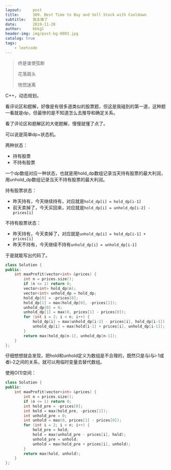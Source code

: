 ```yaml
---
layout:     post
title:      309. Best Time to Buy and Sell Stock with Cooldown
subtitle:   我太难了
date:       2019-11-28
author:     bbkgl
header-img: img/post-bg-0003.jpg
catalog: true
tags:
    - leetcode
---
```


>终是谁使弦断
>
>花落肩头
>
>恍惚迷离

C++，动态规划。

看评论区和题解，好像是有很多道类似的股票题，但这是我碰到的第一道，这种题一看就是dp，但最惨的是不知道怎么去推导和确定关系。

看了评论区和题解区的大佬题解，慢慢就懂了点了。

可以说是简单dp+状态机。

两种状态：

- 持有股票
- 不持有股票

一个dp数组对应一种状态，也就是用hold_dp数组记录当天持有股票的最大利润，用unhold_dp数组记录当天不持有股票的最大利润。

持有股票状态：

- 昨天持有，今天继续持有，对应就是`hold_dp[i] = hold_dp[i-1]`
- 前天卖掉了，今天买回来，对应就是`hold_dp[i] = unhold_dp[i-2] - prices[i]`

不持有股票状态：

- 昨天持有，今天卖掉了，对应就是`unhold_dp[i] = hold_dp[i-1] + prices[i]`
- 昨天不持有，今天继续不持有`unhold_dp[i] = unhold_dp[i-1]`

于是就能写出代码了。

```cpp
class Solution {
public:
    int maxProfit(vector<int> &prices) {
        int n = prices.size();
        if (n <= 1) return 0;
        vector<int> hold_dp(n);
        vector<int> unhold_dp = hold_dp;
        hold_dp[0] = -prices[0];
        hold_dp[1] = max(hold_dp[0], -prices[1]);
        unhold_dp[0] = 0;
        unhold_dp[1] = max(0, prices[1] - prices[0]);
        for (int i = 2; i < n; i++) {
            hold_dp[i] = max(unhold_dp[i-2] - prices[i], hold_dp[i-1]);
            unhold_dp[i] = max(hold[i-1] + prices[i], unhold_dp[i-1]);
        }
        return max(hold_dp[n-1], unhold_dp[n-1]);
    }
};
```

仔细想想就会发现，把hold和unhold定义为数组是不合理的，既然只是与i与i-1或者i-2之间的关系，就可以用临时变量去替代数组。

使用O(1)空间：

```cpp
class Solution {
public:
    int maxProfit(vector<int> &prices) {
        int n = prices.size();
        if (n <= 1) return 0;
        int hold_pre = -prices[0];
        int hold = max(hold_pre, -prices[1]);
        int unhold_pre = 0;
        int unhold = max(0, prices[1] - prices[0]);
        for (int i = 2; i < n; i++) {
            hold_pre = hold;
            hold = max(unhold_pre - prices[i], hold);
            unhold_pre = unhold;
            unhold = max(hold_pre + prices[i], unhold);
        }
        return max(hold, unhold);
    }
};
```

